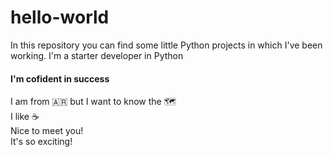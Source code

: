 # hello-world
In this repository you can find some little Python projects in which I've been working. I'm a starter developer in Python
<h4>I'm cofident in success</h4>
I am from 🇦🇷 but I want to know the 🗺️
<div>I like ☕</div>
<div>Nice to meet you!</div>
<div>It's so <bold>exciting!</bold></div>
